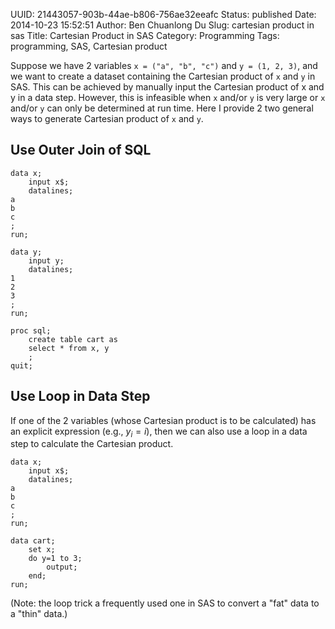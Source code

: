 UUID: 21443057-903b-44ae-b806-756ae32eeafc
Status: published
Date: 2014-10-23 15:52:51
Author: Ben Chuanlong Du
Slug: cartesian product in sas
Title: Cartesian Product in SAS
Category: Programming
Tags: programming, SAS, Cartesian product

Suppose we have 2 variables `x = ("a", "b", "c")` and `y = (1, 2, 3)`,
and we want to create a dataset containing the Cartesian product of `x` and `y` in SAS.
This can be achieved by manually input the Cartesian product of x and y in a data step.
However,
this is infeasible when `x` and/or `y` is very large or `x` and/or `y` can only be determined at run time. 
Here I provide 2 two general ways to generate Cartesian product of `x` and `y`.

## Use Outer Join of SQL

    data x;
        input x$;
        datalines;
    a
    b
    c
    ;
    run;

    data y;
        input y;
        datalines;
    1
    2
    3
    ;
    run;

    proc sql;
        create table cart as
        select * from x, y
        ;
    quit;

## Use Loop in Data Step

If one of the 2 variables (whose Cartesian product is to be calculated) 
has an explicit expression (e.g., $y_i = i$), 
then we can also use a loop in a data step to calculate the Cartesian product.

    data x;
        input x$;
        datalines;
    a
    b
    c
    ;
    run;

    data cart;
        set x;
        do y=1 to 3;
            output;
        end;
    run;

(Note: the loop trick a frequently used one in SAS to convert a "fat" data to a "thin" data.)


